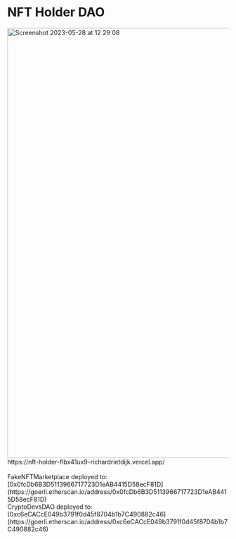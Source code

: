 # NFT Holder DAO
<img width="978" alt="Screenshot 2023-05-28 at 12 29 08" src="https://github.com/richardrietdijk/NFT_Holder_DAO/assets/32846390/0077bc68-d02f-4089-8089-0ca63993373b">
https://nft-holder-flbx41ux9-richardrietdijk.vercel.app/ <br><br>
FakeNFTMarketplace deployed to:  [0x0fcDb6B3D5113966717723D1eAB4415D58ecF81D](https://goerli.etherscan.io/address/0x0fcDb6B3D5113966717723D1eAB4415D58ecF81D) <br>
CryptoDevsDAO deployed to:  [0xc6eCACcE049b3791f0d45f8704b1b7C490882c46](https://goerli.etherscan.io/address/0xc6eCACcE049b3791f0d45f8704b1b7C490882c46)
